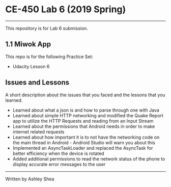 # CE-450 Lab 6 (2019 Spring)
---
This repository is for Lab 6 submission.
 
## 1.1 Miwok App
 
This repo is for the following Practice Set:
- Udacity Lesson 6
 
## Issues and Lessons
 
A short description about the issues that you faced and the lessons that you learned.
- Learned about what a json is and how to parse through one with Java
- Learned about simple HTTP networking and modified the Quake Report app to utilize the HTTP Requests and reading from an Input Stream
- Learned about the permissions that Android needs in order to make internet related requests
- Learned about how important it is to not have the networking code on the main thread in Android - Android Studio will warn you about this
- Implemented an AsyncTaskLoader and replaced the AsyncTask for better efficiency when the device is rotated
- Added additional permissions to read the network status of the phone to display accurate error messages to the user
---
Written by Ashley Shea
